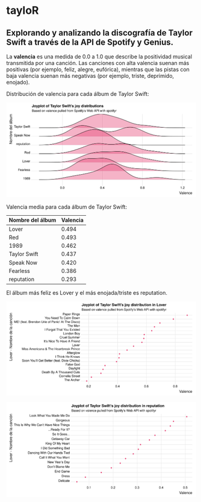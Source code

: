 # tayloR 

## Explorando y analizando la discografía de Taylor Swift a través de la API de Spotify y Genius.

La **valencia** es una medida de 0.0 a 1.0 que describe la positividad musical transmitida por una canción. Las canciones con alta valencia suenan más positivas (por ejemplo, feliz, alegre, eufórica), mientras que las pistas con baja valencia suenan más negativas (por ejemplo, triste, deprimido, enojado).

Distribución de valencia para cada álbum de Taylor Swift:

![](imgs/joyplot_albums.png)

Valencia media para cada álbum de Taylor Swift:

| Nombre del álbum  | Valencia|
|-------------------|---------|
| Lover             | 0.494   |
| Red               | 0.493   |
| 1989              | 0.462   |
| Taylor Swift      | 0.437   |
| Speak Now         | 0.420   |
| Fearless          | 0.386   |
| reputation        | 0.293   |

El álbum más feliz es Lover y el más enojada/triste es reputation.

![](imgs/joyplot_lover.png)

![](imgs/joyplot_reputation.png)